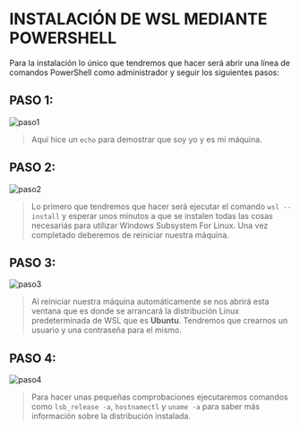 # INSTALACIÓN DE WSL MEDIANTE POWERSHELL
Para la instalación lo único que tendremos que hacer será abrir una línea de comandos PowerShell como administrador y seguir los siguientes pasos:

## PASO 1:
![paso1](1.PNG)
> Aquí hice un `echo` para demostrar que soy yo y es mi máquina.

## PASO 2:
![paso2](2.PNG)
> Lo primero que tendremos que hacer será ejecutar el comando `wsl --install` y esperar unos minutos a que se instalen todas las cosas necesariás para utilizar Windows Subsystem For Linux. Una vez completado deberemos de 
reiniciar nuestra máquina.

## PASO 3:
![paso3](3.PNG)
> Al reiniciar nuestra máquina automáticamente se nos abrirá esta ventana que es donde se arrancará la distribución Linux predeterminada de WSL que es **Ubuntu**. Tendremos que crearnos un usuario y una contraseña para el
mismo.

## PASO 4:
![paso4](4.PNG)
> Para hacer unas pequeñas comprobaciones ejecutaremos comandos como `lsb_release -a`, `hostnamectl` y `uname -a` para saber más información sobre la distribución instalada.
